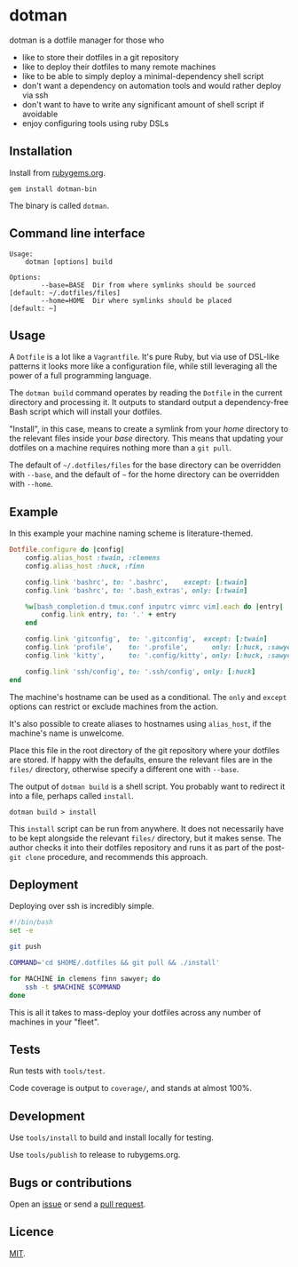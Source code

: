 # dotman

dotman is a dotfile manager for those who

- like to store their dotfiles in a git repository
- like to deploy their dotfiles to many remote machines
- like to be able to simply deploy a minimal-dependency shell script
- don't want a dependency on automation tools and would rather deploy via ssh
- don't want to have to write any significant amount of shell script if avoidable
- enjoy configuring tools using ruby DSLs

## Installation

Install from [rubygems.org](https://rubygems.org/gems/dotman-bin).

```
gem install dotman-bin
```

The binary is called `dotman`.

## Command line interface
```
Usage:
    dotman [options] build

Options:
        --base=BASE  Dir from where symlinks should be sourced [default: ~/.dotfiles/files]
        --home=HOME  Dir where symlinks should be placed       [default: ~]
```

## Usage


A `Dotfile` is a lot like a `Vagrantfile`. It's pure Ruby, but via use of DSL-like patterns it looks more like a configuration file, while still leveraging all the power of a full programming language.

The `dotman build` command operates by reading the `Dotfile` in the current directory and processing it. It outputs to standard output a dependency-free Bash script which will install your dotfiles.

"Install", in this case, means to create a symlink from your *home* directory to the relevant files inside your *base* directory. This means that updating your dotfiles on a machine requires nothing more than a `git pull`.

The default of `~/.dotfiles/files` for the base directory can be overridden with `--base`, and the default of `~` for the home directory can be overridden with `--home`.

## Example

In this example your machine naming scheme is literature-themed.

```rb
Dotfile.configure do |config|
    config.alias_host :twain, :clemens
    config.alias_host :huck, :finn

    config.link 'bashrc', to: '.bashrc',    except: [:twain]
    config.link 'bashrc', to: '.bash_extras', only: [:twain]

    %w[bash_completion.d tmux.conf inputrc vimrc vim].each do |entry|
        config.link entry, to: '.' + entry
    end

    config.link 'gitconfig',  to: '.gitconfig',  except: [:twain]
    config.link 'profile',    to: '.profile',      only: [:huck, :sawyer, :twain]
    config.link 'kitty',      to: '.config/kitty', only: [:huck, :sawyer

    config.link 'ssh/config', to: '.ssh/config', only: [:huck]
end
```

The machine's hostname can be used as a conditional. The `only` and `except` options can restrict or exclude machines from the action.

It's also possible to create aliases to hostnames using `alias_host`, if the machine's name is unwelcome.

Place this file in the root directory of the git repository where your dotfiles are stored. If happy with the defaults, ensure the relevant files are in the `files/` directory, otherwise specify a different one with `--base`.

The output of `dotman build` is a shell script. You probably want to redirect it into a file, perhaps called `install`.

```
dotman build > install
```

This `install` script can be run from anywhere. It does not necessarily have to be kept alongside the relevant `files/` directory, but it makes sense. The author checks it into their dotfiles repository and runs it as part of the post-`git clone` procedure, and recommends this approach.

## Deployment

Deploying over ssh is incredibly simple.

```bash
#!/bin/bash
set -e

git push

COMMAND='cd $HOME/.dotfiles && git pull && ./install'

for MACHINE in clemens finn sawyer; do
    ssh -t $MACHINE $COMMAND
done
```

This is all it takes to mass-deploy your dotfiles across any number of machines in your "fleet".

## Tests

Run tests with `tools/test`.

Code coverage is output to `coverage/`, and stands at almost 100%.

## Development

Use `tools/install` to build and install locally for testing.

Use `tools/publish` to release to rubygems.org.

## Bugs or contributions

Open an [issue](http://github.com/crdx/dotman/issues) or send a [pull request](http://github.com/crdx/dotman/pulls).

## Licence

[MIT](LICENCE.md).
